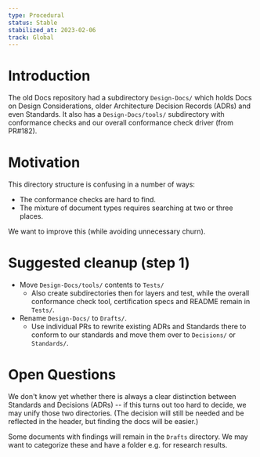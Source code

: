 ```yaml
---
type: Procedural
status: Stable
stabilized_at: 2023-02-06
track: Global
---
```


# Introduction

The old Docs repository had a subdirectory `Design-Docs/` which holds Docs on
Design Considerations, older Architecture Decision Records (ADRs) and even
Standards. It also has a `Design-Docs/tools/` subdirectory with conformance
checks and our overall conformance check driver (from PR#182).

# Motivation

This directory structure is confusing in a number of ways:
* The conformance checks are hard to find.
* The mixture of document types requires searching at two or three places.

We want to improve this (while avoiding unnecessary churn).

# Suggested cleanup (step 1)

* Move `Design-Docs/tools/` contents to `Tests/`
  - Also create subdirectories then for layers and test, while the overall
    conformance check tool, certification specs and README remain in `Tests/`.
* Rename `Design-Docs/` to `Drafts/`.
  - Use individual PRs to rewrite existing ADRs and Standards there to conform
    to our standards and move them over to `Decisions/` or `Standards/`.

# Open Questions

We don't know yet whether there is always a clear distinction between Standards
and Decisions (ADRs) -- if this turns out too hard to decide, we may unify those
two directories. (The decision will still be needed and be reflected in the header,
but finding the docs will be easier.)

Some documents with findings will remain in the `Drafts` directory.
We may want to categorize these and have a folder e.g. for research results.
